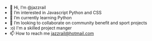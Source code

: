 - 👋 Hi, I’m @jazzrail
- 👀 I’m interested in Javascript Python and CSS
- 🌱 I’m currently learning Python
- 💞️ I’m looking to collaborate on community benefit and sport projects
- :o) I'm a skilled project manger
- 📫 How to reach me jazzrail@hotmail.com

<!---
jazzrail/jazzrail is a ✨ special ✨ repository because its `README.md` (this file) appears on your GitHub profile.
You can click the Preview link to take a look at your changes.
--->
